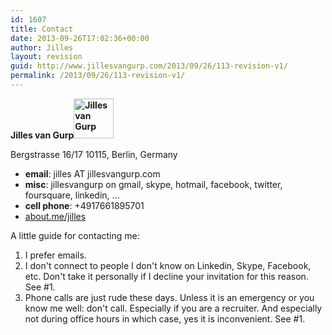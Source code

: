 ```yaml
---
id: 1607
title: Contact
date: 2013-09-26T17:02:36+00:00
author: Jilles
layout: revision
guid: http://www.jillesvangurp.com/2013/09/26/113-revision-v1/
permalink: /2013/09/26/113-revision-v1/
---
```

<strong>Jilles van Gurp<img class="alignright" title="Jilles van Gurp" src="http://1.gravatar.com/avatar/d4bba89347dad67c8de96a876b93c5aa?s=64&amp;d=http%3A%2F%2F1.gravatar.com%2Favatar%2Fad516503a11cd5ca435acc9bb6523536%3Fs%3D64&amp;r=PG" alt="Jilles van Gurp" width="64" height="64" /></strong>

Bergstrasse 16/17
10115, Berlin, Germany
<ul>
	<li><strong>email</strong>: jilles AT jillesvangurp.com</li>
	<li><strong>misc</strong>: jillesvangurp on gmail, skype, hotmail, facebook, twitter, foursquare, linkedin, ...</li>
	<li><strong>cell phone</strong>: +4917661895701</li>
	<li><a href="http://about.me/jilles">about.me/jilles</a></li>

</ul>

A little guide for contacting me:
<ol>
        <li>I prefer emails.</li>
	<li>I don't connect to people I don't know on Linkedin, Skype, Facebook, etc. Don't take it personally if I decline your invitation for this reason. See #1.</li>
	<li>Phone calls are just rude these days. Unless it is an emergency or you know me well: don't call. Especially if you are a recruiter. And especially not during office hours in which case, yes it is inconvenient. See #1.</li>
</ol>
